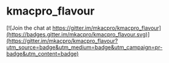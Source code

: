 # kmacpro_flavour

[![Join the chat at https://gitter.im/mkacpro/kmacpro_flavour](https://badges.gitter.im/mkacpro/kmacpro_flavour.svg)](https://gitter.im/mkacpro/kmacpro_flavour?utm_source=badge&utm_medium=badge&utm_campaign=pr-badge&utm_content=badge)